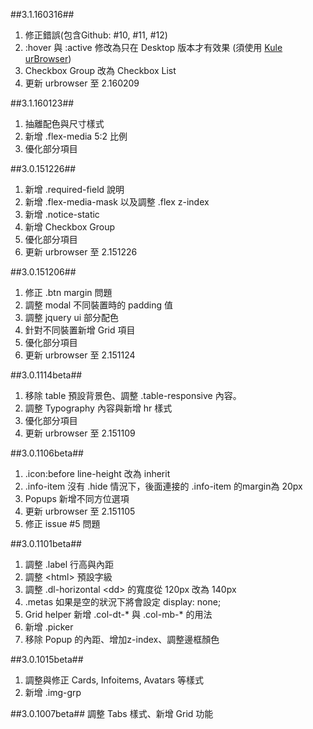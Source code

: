 ##3.1.160316##
1. 修正錯誤(包含Github: #10, #11, #12)
2. :hover 與 :active 修改為只在 Desktop 版本才有效果 (須使用 <a href="http://urbrowser.kule.tw/" target="_blank">Kule urBrowser</a>)
3. Checkbox Group 改為 Checkbox List
4. 更新 urbrowser 至 2.160209

##3.1.160123##
1. 抽離配色與尺寸樣式
2. 新增 .flex-media 5:2 比例
3. 優化部分項目

##3.0.151226##
1. 新增 .required-field 說明
2. 新增 .flex-media-mask 以及調整 .flex z-index
3. 新增 .notice-static
4. 新增 Checkbox Group
5. 優化部分項目
6. 更新 urbrowser 至 2.151226

##3.0.151206##
1. 修正 .btn margin 問題
2. 調整 modal 不同裝置時的 padding 值
3. 調整 jquery ui 部分配色
4. 針對不同裝置新增 Grid 項目
5. 優化部分項目
6. 更新 urbrowser 至 2.151124

##3.0.1114beta##
1. 移除 table 預設背景色、調整 .table-responsive  內容。
2. 調整 Typography 內容與新增 hr 樣式
3. 優化部分項目
4. 更新 urbrowser 至 2.151109

##3.0.1106beta##
1. .icon:before line-height 改為 inherit
2. .info-item 沒有 .hide 情況下，後面連接的 .info-item 的margin為 20px
3. Popups 新增不同方位選項
4. 更新 urbrowser 至 2.151105
5. 修正 issue #5 問題

##3.0.1101beta##
1. 調整 .label 行高與內距
2. 調整 &lt;html&gt; 預設字級
3. 調整 .dl-horizontal &lt;dd&gt; 的寬度從 120px 改為 140px
4. .metas 如果是空的狀況下將會設定 display: none;
5. Grid helper 新增 .col-dt-* 與 .col-mb-* 的用法
6. 新增 .picker
7. 移除 Popup 的內距、增加z-index、調整邊框顏色

##3.0.1015beta##
1. 調整與修正 Cards, Infoitems, Avatars 等樣式
2. 新增 .img-grp

##3.0.1007beta##
調整 Tabs 樣式、新增 Grid 功能